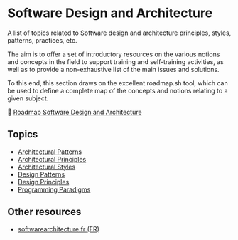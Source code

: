 # Software Design and Architecture

A list of topics related to Software design and architecture principles, styles, patterns, practices, etc.

The aim is to offer a set of introductory resources on the various notions and concepts in the field to support training and self-training activities, as well as to provide a non-exhaustive list of the main issues and solutions.

To this end, this section draws on the excellent roadmap.sh tool, which can be used to define a complete map of the concepts and notions relating to a given subject.

:link: [Roadmap Software Design and Architecture](https://roadmap.sh/r/software-design-and-architecture-qnur8)

## Topics

* [Architectural Patterns](./architectural-patterns/)
* [Architectural Principles](./architectural-principles/)
* [Architectural Styles](./architectural-styles/)
* [Design Patterns](./design-patterns/)
* [Design Principles](./design-principles/)
* [Programming Paradigms](./programming-paradigms/)

## Other resources

* [softwarearchitecture.fr (FR)](https://softwarearchitecture.fr/)